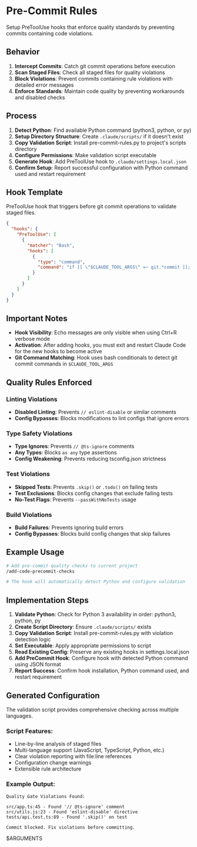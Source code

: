 # Pre-Commit Rules

Setup PreToolUse hooks that enforce quality standards by preventing commits containing code violations.

## Behavior

1. **Intercept Commits**: Catch git commit operations before execution
2. **Scan Staged Files**: Check all staged files for quality violations
3. **Block Violations**: Prevent commits containing rule violations with detailed error messages
4. **Enforce Standards**: Maintain code quality by preventing workarounds and disabled checks

## Process

1. **Detect Python**: Find available Python command (python3, python, or py)
2. **Setup Directory Structure**: Create `.claude/scripts/` if it doesn't exist
3. **Copy Validation Script**: Install pre-commit-rules.py to project's scripts directory
4. **Configure Permissions**: Make validation script executable
5. **Generate Hook**: Add PreToolUse hook to `.claude/settings.local.json`
6. **Confirm Setup**: Report successful configuration with Python command used and restart requirement

## Hook Template

PreToolUse hook that triggers before git commit operations to validate staged files.

```json
{
  "hooks": {
    "PreToolUse": [
      {
        "matcher": "Bash",
        "hooks": [
          {
            "type": "command",
            "command": "if [[ \"$CLAUDE_TOOL_ARGS\" =~ git.*commit ]]; then echo '✅ [HOOK TRIGGERED] Running pre-commit checks' && [PYTHON_COMMAND] .claude/scripts/pre-commit-rules.py; fi"
          }
        ]
      }
    ]
  }
}
```

## Important Notes

- **Hook Visibility**: Echo messages are only visible when using Ctrl+R verbose mode
- **Activation**: After adding hooks, you must exit and restart Claude Code for the new hooks to become active
- **Git Command Matching**: Hook uses bash conditionals to detect git commit commands in `$CLAUDE_TOOL_ARGS`

## Quality Rules Enforced

### Linting Violations

- **Disabled Linting**: Prevents `// eslint-disable` or similar comments
- **Config Bypasses**: Blocks modifications to lint configs that ignore errors

### Type Safety Violations

- **Type Ignores**: Prevents `// @ts-ignore` comments
- **Any Types**: Blocks `as any` type assertions
- **Config Weakening**: Prevents reducing tsconfig.json strictness

### Test Violations

- **Skipped Tests**: Prevents `.skip()` or `.todo()` on failing tests
- **Test Exclusions**: Blocks config changes that exclude failing tests
- **No-Test Flags**: Prevents `--passWithNoTests` usage

### Build Violations

- **Build Failures**: Prevents ignoring build errors
- **Config Bypasses**: Blocks build config changes that skip failures

## Example Usage

```bash
# Add pre-commit quality checks to current project
/add-code-precommit-checks

# The hook will automatically detect Python and configure validation
```

## Implementation Steps

1. **Validate Python**: Check for Python 3 availability in order: python3, python, py
2. **Create Script Directory**: Ensure `.claude/scripts/` exists
3. **Copy Validation Script**: Install pre-commit-rules.py with violation detection logic
4. **Set Executable**: Apply appropriate permissions to script
5. **Read Existing Config**: Preserve any existing hooks in settings.local.json
6. **Add PreCommit Hook**: Configure hook with detected Python command using JSON format
7. **Report Success**: Confirm hook installation, Python command used, and restart requirement

## Generated Configuration

The validation script provides comprehensive checking across multiple languages.

### Script Features:

- Line-by-line analysis of staged files
- Multi-language support (JavaScript, TypeScript, Python, etc.)
- Clear violation reporting with file:line references
- Configuration change warnings
- Extensible rule architecture

### Example Output:

```
Quality Gate Violations Found:

src/app.ts:45 - Found '// @ts-ignore' comment
src/utils.js:23 - Found 'eslint-disable' directive
tests/api.test.ts:89 - Found '.skip()' on test

Commit blocked. Fix violations before committing.
```

$ARGUMENTS

